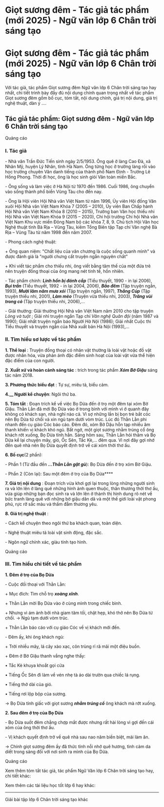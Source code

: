 # Giọt sương đêm - Tác giả tác phẩm (mới 2025) - Ngữ văn lớp 6 Chân trời sáng tạo

# Giọt sương đêm - Tác giả tác phẩm (mới 2025) - Ngữ văn lớp 6 Chân trời sáng tạo

Với tác giả, tác phẩm Giọt sương đêm Ngữ văn lớp 6 Chân trời sáng tạo hay nhất, chi tiết trình bày đầy đủ nội dung chính quan trọng nhất về tác phẩm Giọt sương đêm gồm bố cục, tóm tắt, nội dung chính, giá trị nội dung, giá trị nghệ thuật, dàn ý ....

## Tác giả tác phẩm: Giọt sương đêm - Ngữ văn lớp 6 Chân trời sáng tạo

Quảng cáo

### **I. Tác giả**

\- Nhà văn Trần Đức Tiến sinh ngày 2/5/1953. Ông quê ở làng Cao Đà, xã Nhân Mỹ, huyện Lý Nhân, tỉnh Hà Nam. Ông từng học ở trường làng rồi vào học trường chuyên Văn danh tiếng của thành phố Nam Định - Trường Lê Hồng Phong. Thời đi học, ông là học sinh giỏi Văn toàn miền Bắc.

\- Ông sống và làm việc ở Hà Nội từ 1970 đến 1986. Cuối 1986, ông chuyển vào sống thành phố biển Vũng Tàu cho đến nay.

\- Ông là Hội viên Hội Nhà văn Việt Nam từ năm 1996, Ủy viên Hội đồng Văn xuôi Hội Nhà văn Việt Nam Khóa 7 (2005 – 2010), Ủy viên Ban Chấp hành Hội Nhà văn Việt Nam Khóa 8 (2010 – 2015), Trưởng ban Văn học thiếu nhi Hội Nhà văn Việt Nam Khóa 9 (2015 – 2020), Chi hội trưởng Chi hội Nhà văn Việt Nam Khu vực miền Đông Nam bộ các khóa 7, 8, 9. Chủ tịch Hội Văn học Nghệ thuật tỉnh Bà Rịa – Vũng Tàu, kiêm Tổng Biên tập Tạp chí Văn nghệ Bà Rịa – Vũng Tàu từ năm 1998 đến năm 2007.

\- Phong cách nghệ thuật:

\+ Ông quan niệm: "Chất liệu của văn chương là cuộc sống quanh mình" và được đánh giá là "người chưng cất truyện ngắn nguyên chất”

\+ Khi viết tác phẩm cho thiếu nhi, ông viết bằng tâm thế của một đứa trẻ nên truyện đồng thoại của ông mang nét tinh tế, hồn nhiên.

\- Tác phẩm chính: **_Linh hồn bị đánh cắp_** (Tiểu thuyết, 1990 - in lại 2006), **_Bụi trần_** (Tiểu thuyết, 1992 - in lại 2004, 2006), **_Bão đêm_** (Tập truyện ngắn, 1993), **_Mười lăm năm mưa xói_** (Tập truyện ngắn, 1997), **_Thằng Cúp_** (Tập truyện thiếu nhi, 2001), **_Làm mèo_** (Truyện vừa thiếu nhi, 2003), **_Trăng vùi trong cỏ_** (Tập truyện thiếu nhi, 2006),…

\- Giải thưởng: Giải thưởng Hội Nhà văn Việt Nam năm 2010 cho tập truyện _Lỏng và tuột_ ; Giải nhì truyện ngắn Tạp chí _Văn nghệ Quân đội_ (năm 1987 và 1990); Giải nhất truyện ngắn báo _Người Hà Nội_ (1986); Giải nhất Cuộc thi Tiểu thuyết và truyện ngắn của Nhà xuất bản Hà Nội (1993),…

### **II. Tìm hiểu sơ lược về tác phẩm**

**1\. Thể loại** : Truyện đồng thoại có nhân vật thường là loài vật hoặc đồ vật được nhân hóa, vừa phản ánh đặc điểm sinh hoạt của loài vật vừa thể hiện đặc điểm của con người.

**2\. Xuất xứ và hoàn cảnh sáng tác** : trích trong tác phẩm **_Xóm Bờ Giậu_** sáng tác năm 2018.

**3\. Phương thức biểu đạt** : Tự sự, miêu tả, biểu cảm.

**4.__ Người kể chuyện**: Ngôi thứ ba.

**5\. Tóm tắt** : Đoạn trích kể về việc Bọ Dừa đến ở trọ một đêm tại xóm Bờ Giậu. Thằn Lằn đã mới Bọ Dừa vào ở trong bình với mình vì ở quanh đây không có khách sạn, nhà nghỉ nào cả. Vì sợ những lần bị bọn trẻ bắt cóc nên Bọ Dừa từ chối và xin ngủ tạm dưới vòm trúc. Lúc đó Thằn Lằn phi nhanh đến cụ giáo Cóc báo cáo. Đêm đó, xóm Bờ Dậu hỗn tạp nhiều âm thanh khiến vị khách khó ngủ. Bất ngờ, một giọt sương nhằm trúng cổ ông khách rớt xuống, Bọ Dừa tỉnh hẳn. Sáng hôm sau, Thằn Lằn hỏi thăm và Bọ Dừa kể lại chuyện mây, gió, Ốc Sên, Tắc Kè,… đêm qua. Vì nơi đây gợi nhớ đến quê nhà nên Bọ Dừa quyết định trở về cái xóm thời thơ ấu.

**6\. Bố cục**(2 phần): 

\- Phần 1 (Từ đầu đến **_...Thằn Lằn gật gù_**): Bọ Dừa đến ở trọ xóm Bờ Giậu.

\- Phần 2 (Còn lại): Sau một đêm ở trọ của Bọ Dừa****

**7\. Giá trị nội dung** : Đoạn trích vừa khơi gợi lại trong lòng những người sinh ra và lớn lên ở làng quê những hình ảnh quen thuộc, thân thương thời thơ ấu, vừa giúp những bạn đọc sinh ra và lớn lên ở thành thị hình dung rõ nét về bức tranh làng quê với những bờ giậu dân dã và một thế giới loài vật phong phú, rực rỡ sắc màu và thấm đẫm thương yêu.

**8\. Giá trị nghệ thuật** : 

\- Cách kể chuyện theo ngôi thứ ba khách quan, toàn diện.

\- Nghệ thuật miêu tả loài vật sinh động, đặc sắc.

\- Ngôn ngữ chính xác, giàu tính tạo hình.

Quảng cáo

### **III. Tìm hiểu chi tiết về tác phẩm**

**1\. Đêm ở trọ của Bọ Dừa**

\- Cuộc đối thoại với Thằn Lằn:

\+ Mục đích: Tìm chỗ trọ **_xoàng xĩnh_**.

\+ Thằn Lằn mời Bọ Dừa vào ở cùng mình trong chiếc bình.

\+ Nhưng vì ám ảnh bởi nhà giam tăm tối, chật hẹp, khó thở nên Bọ Dừa từ chối. → Ngủ tạm dưới vòm trúc.

\+ Thằn Lằn báo cáo với cụ giáo Cóc về vị khách mới đến.

\- Đêm ấy, khi ông khách ngủ:

\+ Trời nhiều mây, lá cây xào xạc, côn trùng rỉ rã mãi một điệu buồn.

\+ Đêm ở Bờ Giậu thanh vắng nghe thấy: 

• Tắc Kè khuya khoắt gọi cửa

• Tiếng Ốc Sên đi làm về vén nhẹ tà áo dài trườn qua chiếc lá rụng.

• Tiếng thở dài của gió.

• Tiếng rơi lộp bộp của sương.

→ Bọ Dừa tỉnh giấc vởi giọt sương **_nhằm trúng cổ_** ông khách mà rớt xuống.

**2\. Sau đêm ở trọ của Bọ Dừa**

\- Bọ Dừa suốt đêm chẳng chợp mắt được nhưng rất hài lòng vì gợi đến cái xóm của ông thời thơ ấu.

\- Vị khách quyết định trở về quê nhà sau nao năm biền biệt, mải làm ăn.

→ Chính giọt sương đêm ấy đã thức tỉnh nỗi nhớ quê hương, tình cảm da diết trong sáng đối với nơi sinh ra mình của Bọ Dừa.

Quảng cáo

Xem thêm tóm tắt tác giả, tác phẩm Ngữ Văn lớp 6 Chân trời sáng tạo hay, chi tiết khác:

Xem thêm các tài liệu học tốt lớp 6 hay khác:

* * *

Giải bài tập lớp 6 Chân trời sáng tạo khác
